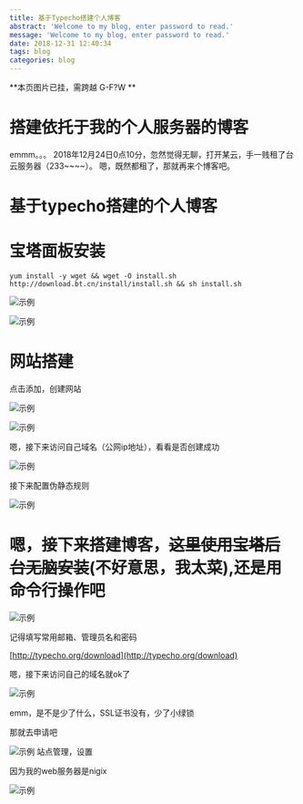 ```yaml
---
title: 基于Typecho搭建个人博客
abstract: 'Welcome to my blog, enter password to read.'
message: 'Welcome to my blog, enter password to read.'
date: 2018-12-31 12:40:34
tags: blog
categories: blog
---
```


**本页图片已挂，需跨越 G-F?W **

# 搭建依托于我的个人服务器的博客

emmm。。。 2018年12月24日0点10分，忽然觉得无聊，打开某云，手一贱租了台云服务器（233~~~~）。
嗯，既然都租了，那就再来个博客吧。


# 基于typecho搭建的个人博客

# 宝塔面板安装

```
yum install -y wget && wget -O install.sh http://download.bt.cn/install/install.sh && sh install.sh
```

![示例](https://i.imgur.com/7k0eFLi.png)

![示例](https://i.imgur.com/MLaYQzB.png)


# 网站搭建

点击添加，创建网站

![示例](https://i.imgur.com/rPTqZ0n.png)

![示例](https://i.imgur.com/dcCn02Y.png)

嗯，接下来访问自己域名（公网ip地址），看看是否创建成功

![示例](https://i.imgur.com/iNutNVu.png)

接下来配置伪静态规则

![示例](https://i.imgur.com/oDZ2Kti.png)


# 嗯，接下来搭建博客，~~这里使用宝塔后台无脑安装~~(不好意思，我太菜),还是用命令行操作吧

![示例](https://i.imgur.com/M4TkXvL.png)

记得填写常用邮箱、管理员名和密码

[http://typecho.org/download](http://typecho.org/download)

嗯，接下来访问自己的域名就ok了

![示例](https://i.imgur.com/60Pwc6P.png)


emm，是不是少了什么，SSL证书没有，少了小绿锁

那就去申请吧

![示例](https://i.imgur.com/VxD0APt.png)
站点管理，设置

因为我的web服务器是nigix

![示例](https://i.imgur.com/W2Ld2PJ.png)